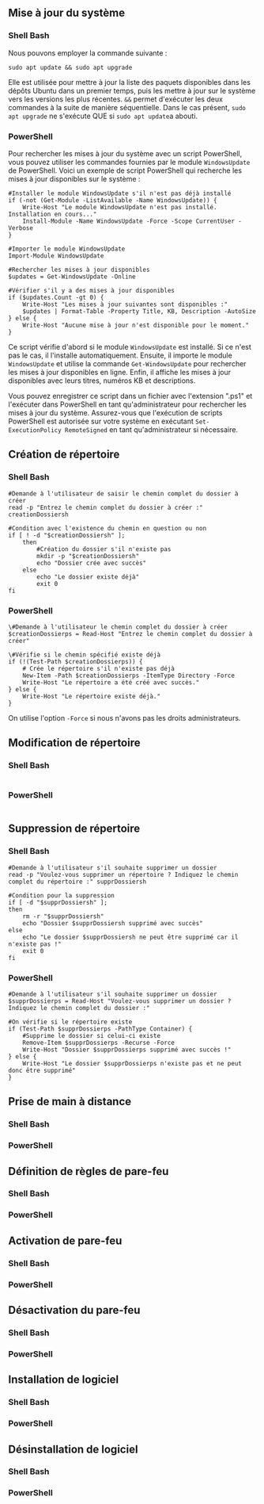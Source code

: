## Mise à jour du système

### Shell Bash

Nous pouvons employer la commande suivante :

``sudo apt update && sudo apt upgrade``

Elle est utilisée pour mettre à jour la liste des paquets disponibles dans les dépôts Ubuntu dans un premier temps, puis les mettre à jour sur le système vers les versions les plus récentes.
``&&`` permet d'exécuter les deux commandes à la suite de manière séquentielle. Dans le cas présent, ``sudo apt upgrade`` ne s'exécute QUE si ``sudo apt update``a abouti.
### PowerShell
 
 Pour rechercher les mises à jour du système avec un script PowerShell, vous pouvez utiliser les commandes fournies par le module `WindowsUpdate` de PowerShell. Voici un exemple de script PowerShell qui recherche les mises à jour disponibles sur le système :

```
#Installer le module WindowsUpdate s'il n'est pas déjà installé
if (-not (Get-Module -ListAvailable -Name WindowsUpdate)) {
    Write-Host "Le module WindowsUpdate n'est pas installé. Installation en cours..."
    Install-Module -Name WindowsUpdate -Force -Scope CurrentUser -Verbose
}

#Importer le module WindowsUpdate
Import-Module WindowsUpdate

#Rechercher les mises à jour disponibles
$updates = Get-WindowsUpdate -Online

#Vérifier s'il y a des mises à jour disponibles
if ($updates.Count -gt 0) {
    Write-Host "Les mises à jour suivantes sont disponibles :"
    $updates | Format-Table -Property Title, KB, Description -AutoSize
} else {
    Write-Host "Aucune mise à jour n'est disponible pour le moment."
}
```

Ce script vérifie d'abord si le module `WindowsUpdate` est installé. Si ce n'est pas le cas, il l'installe automatiquement. Ensuite, il importe le module `WindowsUpdate` et utilise la commande `Get-WindowsUpdate` pour rechercher les mises à jour disponibles en ligne. Enfin, il affiche les mises à jour disponibles avec leurs titres, numéros KB et descriptions.

Vous pouvez enregistrer ce script dans un fichier avec l'extension ".ps1" et l'exécuter dans PowerShell en tant qu'administrateur pour rechercher les mises à jour du système. Assurez-vous que l'exécution de scripts PowerShell est autorisée sur votre système en exécutant `Set-ExecutionPolicy RemoteSigned` en tant qu'administrateur si nécessaire.


## Création de répertoire

### Shell Bash

```
#Demande à l'utilisateur de saisir le chemin complet du dossier à créer
read -p "Entrez le chemin complet du dossier à créer :" creationDossiersh

#Condition avec l'existence du chemin en question ou non
if [ ! -d "$creationDossiersh" ];
	then
		#Création du dossier s'il n'existe pas
		mkdir -p "$creationDossiersh"
		echo "Dossier crée avec succès"
	else
		echo "Le dossier existe déjà"
		exit 0
fi
```

### PowerShell

```
\#Demande à l'utilisateur le chemin complet du dossier à créer
$creationDossierps = Read-Host "Entrez le chemin complet du dossier à créer"

\#Vérifie si le chemin spécifié existe déjà
if (!(Test-Path $creationDossierps)) {
    # Crée le répertoire s'il n'existe pas déjà
    New-Item -Path $creationDossierps -ItemType Directory -Force
    Write-Host "Le répertoire a été créé avec succès."
} else {
    Write-Host "Le répertoire existe déjà."
}
```
On utilise l'option ``-Force`` si nous n'avons pas les droits administrateurs.
## Modification de répertoire

### Shell Bash

```

```

### PowerShell

```

```
## Suppression de répertoire

### Shell Bash

```
#Demande à l'utilisateur s'il souhaite supprimer un dossier
read -p "Voulez-vous supprimer un répertoire ? Indiquez le chemin complet du répertoire :" supprDossiersh

#Condition pour la suppression
if [ -d "$supprDossiersh" ];
then
	rm -r "$supprDossiersh"
	echo "Dossier $supprDossiersh supprimé avec succès"
else
	echo "Le dossier $supprDossiersh ne peut être supprimé car il n'existe pas !"
	exit 0
fi
```

### PowerShell

```
#Demande à l'utilisateur s'il souhaite supprimer un dossier
$supprDossierps = Read-Host "Voulez-vous supprimer un dossier ? Indiquez le chemin complet du dossier :"

#On vérifie si le répertoire existe
if (Test-Path $supprDossierps -PathType Container) {
	#Supprime le dossier si celui-ci existe
	Remove-Item $supprDossierps -Recurse -Force
	Write-Host "Dossier $supprDossierps supprimé avec succès !"
} else {
	Write-Host "Le dossier $supprDossierps n'existe pas et ne peut donc être supprimé"
}
```
## Prise de main à distance

### Shell Bash


### PowerShell


## Définition de règles de pare-feu

### Shell Bash


### PowerShell


## Activation de pare-feu

### Shell Bash


### PowerShell


## Désactivation du pare-feu

### Shell Bash


### PowerShell


## Installation de logiciel

### Shell Bash


### PowerShell


## Désinstallation de logiciel

### Shell Bash


### PowerShell

